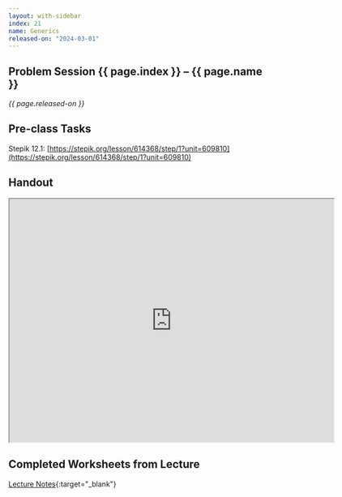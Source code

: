 ```yaml
---
layout: with-sidebar
index: 21
name: Generics
released-on: "2024-03-01"
---
```


## Problem Session {{ page.index }} – {{ page.name }}

_{{ page.released-on }}_

## Pre-class Tasks

Stepik 12.1: [https://stepik.org/lesson/614368/step/1?unit=609810](https://stepik.org/lesson/614368/step/1?unit=609810)

## Handout

<iframe src="https://drive.google.com/file/d/1bSbq4DyW2AD9vIjJNquK3UVpXyDrhQ_i/preview" width="640" height="480" allow="autoplay"></iframe>

## Completed Worksheets from Lecture

[Lecture Notes](https://drive.google.com/drive/folders/1xl9bLhEcRqyKL0YVxZEHf3rjDS1bzSQC?usp=sharing){:target="_blank"}
